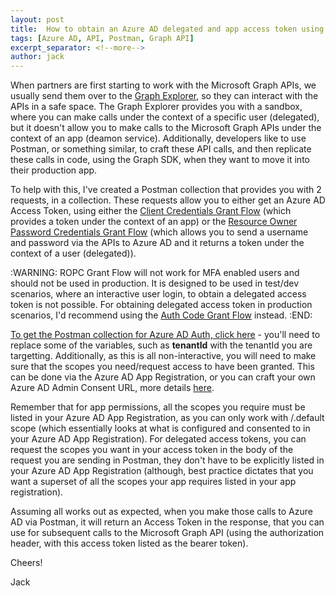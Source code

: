 ```yaml
---
layout: post
title:  How to obtain an Azure AD delegated and app access token using Postman
tags: [Azure AD, API, Postman, Graph API]
excerpt_separator: <!--more-->
author: jack
---
```


When partners are first starting to work with the Microsoft Graph APIs, we usually send them over to the [Graph Explorer](https://developer.microsoft.com/en-us/graph/graph-explorer), so they can interact with the APIs in a safe space. The Graph Explorer provides you with a sandbox, where you can make calls under the context of a specific user (delegated), but it doesn't allow you to make calls to the Microsoft Graph APIs under the context of an app (deamon service).
Additionally, developers like to use Postman, or something similar, to craft these API calls, and then replicate these calls in code, using the Graph SDK, when they want to move it into their production app.
<!--more-->

To help with this, I've created a Postman collection that provides you with 2 requests, in a collection. These requests allow you to either get an Azure AD Access Token, using either the [Client Credentials Grant Flow](https://docs.microsoft.com/en-us/azure/active-directory/develop/v2-oauth2-client-creds-grant-flow) (which provides a token under the context of an app) or the [Resource Owner Password Credentials Grant Flow](https://docs.microsoft.com/en-us/azure/active-directory/develop/v2-oauth-ropc?msclkid=ce405a14c49f11ec8be142180afd07df) (which allows you to send a username and password via the APIs to Azure AD and it returns a token under the context of a user (delegated)).

:WARNING:
ROPC Grant Flow will not work for MFA enabled users and should not be used in production. It is designed to be used in test/dev scenarios, where an interactive user login, to obtain a delegated access token is not possible. For obtaining delegated access token in production scenarios, I'd recommend using the [Auth Code Grant Flow](https://docs.microsoft.com/en-us/azure/active-directory/develop/v2-oauth2-auth-code-flow) instead.
:END:

[To get the Postman collection for Azure AD Auth, click here](https://github.com/OfficeDev/msteams-sample-contoso-hr-talent-app/blob/master/postman/Azure%20AD%20(Get%20Access%20Tokens).postman_collection.json) - you'll need to replace some of the variables, such as **tenantId** with the tenantId you are targetting.
Additionally, as this is all non-interactive, you will need to make sure that the scopes you need/request access to have been granted. This can be done via the Azure AD App Registration, or you can craft your own Azure AD Admin Consent URL, more details [here](https://docs.microsoft.com/en-us/azure/active-directory/develop/v2-permissions-and-consent#using-the-admin-consent-endpoint).

Remember that for app permissions, all the scopes you require must be listed in your Azure AD App Registration, as you can only work with /.default scope (which essentially looks at what is configured and consented to in your Azure AD App Registration). For delegated access tokens, you can request the scopes you want in your access token in the body of the request you are sending in Postman, they don't have to be explicitly listed in your Azure AD App Registration (although, best practice dictates that you want a superset of all the scopes your app requires listed in your app registration).

Assuming all works out as expected, when you make those calls to Azure AD via Postman, it will return an Access Token in the response, that you can use for subsequent calls to the Microsoft Graph API (using the authorization header, with this access token listed as the bearer token).

Cheers!

Jack